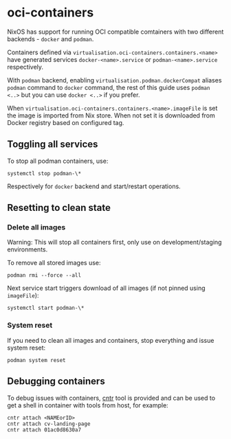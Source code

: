 # oci-containers

NixOS has support for running OCI compatible comtainers
with two different backends - `docker` and `podman`.

Containers defined via `virtualisation.oci-containers.containers.<name>`
have generated services `docker-<name>.service` or `podman-<name>.service` respectively.

With `podman` backend, enabling `virtualisation.podman.dockerCompat` aliases
`podman` command to `docker` command, the rest of this guide uses `podman <..>` but you
can use `docker <..>` if you prefer.

When `virtualisation.oci-containers.containers.<name>.imageFile` is set
the image is imported from Nix store. When not set it is downloaded
from Docker registry based on configured tag.

## Toggling all services

To stop all podman containers, use:

```
systemctl stop podman-\*
```

Respectively for `docker` backend and start/restart operations.

## Resetting to clean state

### Delete all images

Warning: This will stop all containers first, only use on development/staging
environments.

To remove all stored images use:

```
podman rmi --force --all
```

Next service start triggers download of all images (if not pinned using `imageFile`):

```
systemctl start podman-\*
```

### System reset

If you need to clean all images and containers, stop everything
and issue system reset:

```
podman system reset
```

## Debugging containers

To debug issues with containers, [cntr](https://github.com/Mic92/cntr) tool is provided
and can be used to get a shell in container with tools from host, for example:

```
cntr attach <NAMEorID>
cntr attach cv-landing-page
cntr attach 01ac0d8630a7
```
